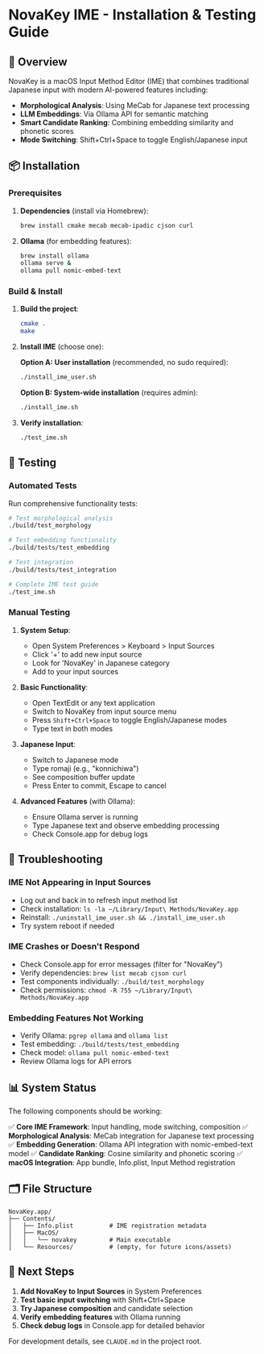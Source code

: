 # NovaKey IME - Installation & Testing Guide

## 🎯 Overview

NovaKey is a macOS Input Method Editor (IME) that combines traditional Japanese input with modern AI-powered features including:

- **Morphological Analysis**: Using MeCab for Japanese text processing
- **LLM Embeddings**: Via Ollama API for semantic matching
- **Smart Candidate Ranking**: Combining embedding similarity and phonetic scores
- **Mode Switching**: Shift+Ctrl+Space to toggle English/Japanese input

## 📦 Installation

### Prerequisites

1. **Dependencies** (install via Homebrew):
   ```bash
   brew install cmake mecab mecab-ipadic cjson curl
   ```

2. **Ollama** (for embedding features):
   ```bash
   brew install ollama
   ollama serve &
   ollama pull nomic-embed-text
   ```

### Build & Install

1. **Build the project**:
   ```bash
   cmake .
   make
   ```

2. **Install IME** (choose one):
   
   **Option A: User installation** (recommended, no sudo required):
   ```bash
   ./install_ime_user.sh
   ```
   
   **Option B: System-wide installation** (requires admin):
   ```bash
   ./install_ime.sh
   ```

3. **Verify installation**:
   ```bash
   ./test_ime.sh
   ```

## 🧪 Testing

### Automated Tests

Run comprehensive functionality tests:

```bash
# Test morphological analysis
./build/test_morphology

# Test embedding functionality
./build/tests/test_embedding

# Test integration
./build/tests/test_integration

# Complete IME test guide
./test_ime.sh
```

### Manual Testing

1. **System Setup**:
   - Open System Preferences > Keyboard > Input Sources
   - Click '+' to add new input source
   - Look for 'NovaKey' in Japanese category
   - Add to your input sources

2. **Basic Functionality**:
   - Open TextEdit or any text application
   - Switch to NovaKey from input source menu
   - Press `Shift+Ctrl+Space` to toggle English/Japanese modes
   - Type text in both modes

3. **Japanese Input**:
   - Switch to Japanese mode
   - Type romaji (e.g., "konnichiwa")
   - See composition buffer update
   - Press Enter to commit, Escape to cancel

4. **Advanced Features** (with Ollama):
   - Ensure Ollama server is running
   - Type Japanese text and observe embedding processing
   - Check Console.app for debug logs

## 🔧 Troubleshooting

### IME Not Appearing in Input Sources

- Log out and back in to refresh input method list
- Check installation: `ls -la ~/Library/Input\ Methods/NovaKey.app`
- Reinstall: `./uninstall_ime_user.sh && ./install_ime_user.sh`
- Try system reboot if needed

### IME Crashes or Doesn't Respond

- Check Console.app for error messages (filter for "NovaKey")
- Verify dependencies: `brew list mecab cjson curl`
- Test components individually: `./build/test_morphology`
- Check permissions: `chmod -R 755 ~/Library/Input\ Methods/NovaKey.app`

### Embedding Features Not Working

- Verify Ollama: `pgrep ollama` and `ollama list`
- Test embedding: `./build/tests/test_embedding`
- Check model: `ollama pull nomic-embed-text`
- Review Ollama logs for API errors

## 📊 System Status

The following components should be working:

✅ **Core IME Framework**: Input handling, mode switching, composition
✅ **Morphological Analysis**: MeCab integration for Japanese text processing  
✅ **Embedding Generation**: Ollama API integration with nomic-embed-text model
✅ **Candidate Ranking**: Cosine similarity and phonetic scoring
✅ **macOS Integration**: App bundle, Info.plist, Input Method registration

## 🗂️ File Structure

```
NovaKey.app/
├── Contents/
│   ├── Info.plist          # IME registration metadata
│   ├── MacOS/
│   │   └── novakey         # Main executable
│   └── Resources/          # (empty, for future icons/assets)
```

## 🚀 Next Steps

1. **Add NovaKey to Input Sources** in System Preferences
2. **Test basic input switching** with Shift+Ctrl+Space
3. **Try Japanese composition** and candidate selection
4. **Verify embedding features** with Ollama running
5. **Check debug logs** in Console.app for detailed behavior

For development details, see `CLAUDE.md` in the project root.